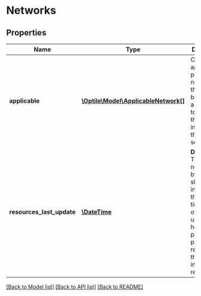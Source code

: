 # Networks

## Properties
Name | Type | Description | Notes
------------ | ------------- | ------------- | -------------
**applicable** | [**\Optile\Model\ApplicableNetwork[]**](ApplicableNetwork.md) | Collection of applicable payment networks that could be used by a customer to complete the payment in scope of this &#x60;LIST&#x60; session. | 
**resources_last_update** | [**\DateTime**](\DateTime.md) | **Deprecated!** This field is not returned by OPG. It should have indicated the timestamp of last update for hosted payment page resources that appear in the &#x60;LIST&#x60; response. | [optional] 

[[Back to Model list]](../README.md#documentation-for-models) [[Back to API list]](../README.md#documentation-for-api-endpoints) [[Back to README]](../README.md)


